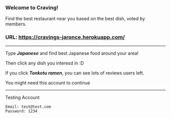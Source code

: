 ### Welcome to Craving!

Find the best restaurant near you based on the best dish, voted by members.


### URL: https://cravings-jaronce.herokuapp.com/


***

Type ***Japanese*** and find best Japanese food around your area!

Then click any dish you interesd in :D

If you click ***Tonkotu ramen***, you can see lots of reviews users left.



You might need this account to continue
***

Testing Account

```
Email: test@test.com
Password: 1234
```
